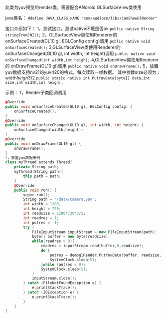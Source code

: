 此类为yuv预览的render类，需要配合ANdroid GLSurfaceView类使用

java类名：
`#define JAVA_CLASS_NAME "com/audiocn/libs/CamShowGlRender"`

接口介绍如下：
1，测试接口，测试native环境是否ok
`public native String stringFromJNI();`
2，GLSurfaceView类使用Renderer的onSurfaceCreated(GL10 gl, EGLConfig config)调用
  `public native void onSurfaceCreated();`
3,GLSurfaceView类使用Renderer的 onSurfaceChanged(GL10 gl, int width, int height)调用
`public native void onSurfaceChanged(int width,int heigh);`
4,GLSurfaceView类使用Renderer的 onDrawFrame(GL10 gl)调用
`public native void onDrawFrame();`
5，放置yuv数据支持nv21的yuv420的格式，每次读取一帧数据。
其中参数size必须为：width*heigh*3/2
`public static native int PutYuvData(byte[] data,int size,int width,int heigh);`


示例：
1，Render子类回调调用
``` c++
@Override
public void onSurfaceCreated(GL10 gl, EGLConfig config) {
    onSurfaceCreated();
}
@Override
public void onSurfaceChanged(GL10 gl, int width, int height) {
    onSurfaceChanged(width,height);
}
@Override
public void onDrawFrame(GL10 gl) {
    onDrawFrame();
}
2，放置yuv数据示例
class myThread extends Thread{
    private String path;
    myThread(String path){
        this.path = path;
    }
    @Override
    public void run() {
        super.run();
        String path = "/data/camera.yuv";
        int width = 1280;
        int height = 720;
        int readsize = 1280*720*3/2;
        int readres = 1;
        int putres = -1;
        try {
            FileInputStream inputStream = new FileInputStream(path);
            byte[] buffer = new byte[readsize];
            while(readres > 0){
                readres = inputStream.read(buffer,0,readsize);
                do {
                    putres = demoglRender.PutYuvData(buffer, readsize, width, height);
                    SystemClock.sleep(5);
                }while (putres < 0);
                SystemClock.sleep(5);
            }
            inputStream.close();
        } catch (FileNotFoundException e) {
            e.printStackTrace();
        } catch (IOException e) {
            e.printStackTrace();
        }
    }
}
```
